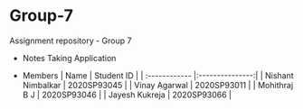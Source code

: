 # Group-7
Assignment repository - Group 7

- Notes Taking Application

- Members
| Name  | Student ID  |
| :------------ |:---------------:|
| Nishant Nimbalkar | 2020SP93045 |
| Vinay Agarwal | 2020SP93011 |
| Mohithraj B J | 2020SP93046 |
| Jayesh Kukreja | 2020SP93066 |
